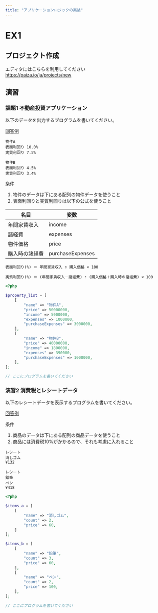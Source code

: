 ```yaml
---
title: "アプリケーションロジックの実装"
---
```


# EX1

## プロジェクト作成

エディタにはこちらを利用してください  
https://paiza.io/ja/projects/new

## 演習

### 課題1 不動産投資アプリケーション

以下のデータを出力するプログラムを書いてください。

[回答例](https://gist.github.com/qst-exe/0c03a05bb907b77710cf3842a681ab46)

```
物件A
表面利回り 10.0%
実質利回り 7.5%

物件B
表面利回り 4.5%
実質利回り 3.4%
```

条件
1. 物件のデータは下にある配列の物件データを使うこと
1. 表面利回りと実質利回りは以下の公式を使うこと

|名目|変数|
|---|---|
|年間家賃収入|income|
|諸経費|expenses|
|物件価格|price|
|購入時の諸経費|purchaseExpenses|

```
表面利回り(%) ＝ 年間家賃収入 ÷ 購入価格 × 100
```

```
実質利回り(%) ＝ (年間家賃収入－諸経費) ÷ (購入価格＋購入時の諸経費) × 100
```

```php
<?php

$property_list = [
    [
        "name" => "物件A",
        "price" => 50000000,
        "income" => 5000000,
        "expenses" => 1000000,
        "purchaseExpenses" => 3000000,
    ],
    [
        "name" => "物件B",
        "price" => 40000000,
        "income" => 1800000,
        "expenses" => 390000,
        "purchaseExpenses" => 1000000,
    ],
];

// ここにプログラムを書いてください 

```


### 演習2 消費税とレシートデータ

以下のレシートデータを表示するプログラムを書いてください。

[回答例](https://gist.github.com/qst-exe/a68f1e4753d3c9f9d98e6301de9572a4)

条件
1. 商品のデータは下にある配列の商品データを使うこと
1. 商品には消費税10%がかかるので、それも考慮に入れること

```
レシート
消しゴム
¥132

レシート
鉛筆
ペン
¥418
```

```php
<?php

$items_a = [
    [
        "name" => "消しゴム",
        "count" => 2,
        "price" => 60,
    ]
];

$items_b = [
    [
        "name" => "鉛筆",
        "count" => 3,
        "price" => 60,
    ],
    [
        "name" => "ペン",
        "count" => 2,
        "price" => 100,
    ],
];

// ここにプログラムを書いてください 

```
